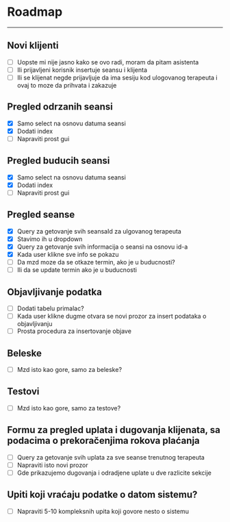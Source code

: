 # Roadmap
---

## Novi klijenti
- [ ] Uopste mi nije jasno kako se ovo radi, moram da pitam asistenta
- [ ] Ili prijavljeni korisnik insertuje seansu i klijenta
- [ ] Ili se klijenat negde prijavljuje da ima sesiju kod ulogovanog terapeuta i ovaj to moze da prihvata i zakazuje

## Pregled odrzanih seansi
- [x] Samo select na osnovu datuma seansi
- [x] Dodati index
- [ ] Napraviti prost gui

## Pregled buducih seansi
- [x] Samo select na osnovu datuma seansi
- [x] Dodati index
- [ ] Napraviti prost gui

## Pregled seanse
- [x] Query za getovanje svih seansaId za ulgovanog terapeuta
- [x] Stavimo ih u dropdown
- [x] Query za getovanje svih informacija o seansi na osnovu id-a
- [x] Kada user klikne sve info se pokazu
- [ ] Da mzd moze da se otkaze termin, ako je u buducnosti?
- [ ] Ili da se update termin ako je u buducnosti

## Objavljivanje podatka
- [ ] Dodati tabelu primalac?
- [ ] Kada user klikne dugme otvara se novi prozor za insert podataka o objavljivanju
- [ ] Prosta procedura za insertovanje objave

## Beleske
- [ ] Mzd isto kao gore, samo za beleske?

## Testovi
- [ ] Mzd isto kao gore, samo za testove?

## Formu za pregled uplata i dugovanja klijenata, sa podacima o prekoračenjima rokova plaćanja
- [ ] Query za getovanje svih uplata za sve seanse trenutnog terapeuta
- [ ] Napraviti isto novi prozor
- [ ] Gde prikazujemo dugovanja i odradjene uplate u dve razlicite sekcije

## Upiti koji vraćaju podatke o datom sistemu?
- [ ] Napraviti 5-10 kompleksnih upita koji govore nesto o sistemu


